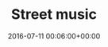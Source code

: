 ---
title:		"Street music"
type:		"photos"
mediatype:		"upload"
location:		"Berlin, Germany"
date:		"2016-07-11 00:06:00+00:00"
album:		"city"
filename:		"busker-street-berlin.md"
series:		"berlin"
cl_public_id:		"city/busker-street-berlin"
cl_version:		1497000217
format:		"tiff"
bytes:		2483788
width:		810
height:		1440
colours:
- "#331F1C"
- "#836E47"
- "#43637D"
- "#C09D68"
- "#191D2D"
- "#172632"
- "#475C79"
- "#2C2925"
- "#3C3425"
- "#76A8CC"
- "#775742"
- "#1E0E1A"
- "#CADEEC"
- "#28282D"
- "#797068"
- "#636E72"
- "#E7DFD6"
- "#70737F"
- "#1F1224"
- "#051725"
- "#67633E"
- "#CBD2E5"
- "#030C1A"
- "#292E2E"
- "#BA8B66"
exposure_mode:		"Auto"
program:		"Aperture-priority AE"
aperture:		"2.8"
focal_length:		"16.0 mm"
iso:		"800"
shutter_speed:		"1/20"
metering:		"Multi-segment"
flash:		"Off, Did not fire"
white_balance:		"Custom"
colour_temp:		"3450"
has_crop:		"true"
orientation:		"Horizontal (normal)"
camera_model:		"NIKON D800"
lens_info:		"16mm f/2.8"
artist:		"No artist info"
x_resolution:		"300"
y_resolution:		"300"
---